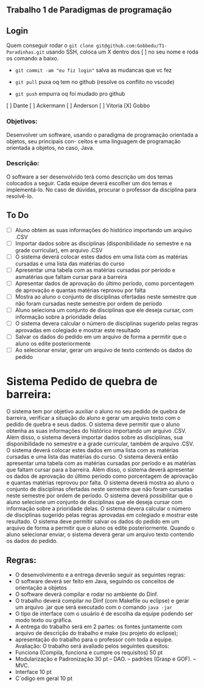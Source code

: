 ## Trabalho 1 de Paradigmas de programação 

## Login
Quem conseguir rodar o `git clone git@github.com:Gobbedu/T1-Paradinhas.git` usando SSH,
coloca um X dentro dos [ ] no seu nome e roda os comando a baixo. 

- `git commit -am "eu fiz login"`  salva as mudancas que vc fez

- `git pull` puxa oq tem no github (resolve os conflito no vscode)

- `git push` empurra oq foi mudado pro github


[ ] Dante
[ ] Ackermann
[ ] Anderson
[ ] Vitoria
[X] Gobbo 


### Objetivos:
Desenvolver um software, usando o paradigma de programação orientada a objetos, seu principais con-
ceitos e uma linguagem de programação orientada a objetos, no caso, Java.
### Descrição:
O software a ser desenvolvido terá como descrição um dos temas colocados a seguir. Cada equipe deverá 
escolher um dos temas e implementá-lo. No caso de dúvidas, procurar o professor da disciplina para
resolvê-lo.

## To Do
- [ ] Aluno obtem as suas informações do histórico importando um arquivo .CSV
- [ ] Importar dados sobre as disciplinas (disponibilidade no semestre e na grade curricular), em arquivo .CSV
- [ ] O sistema deverá colocar estes dados em uma lista com as matérias cursadas e uma lista das matérias do curso
- [ ] Apresentar uma tabela com as matérias cursadas por período e asmatérias que faltam cursar para a barreira
- [ ] Apresentar dados de aprovação do último período, como porcentagem de aprovação e quantas matérias reprovou por falta
- [ ] Mostra ao aluno o conjunto de disciplinas ofertadas neste semestre que não foram cursadas neste semestre por ordem de período
- [ ] Aluno seleciona um conjunto de disciplinas que ele deseja cursar, com informação sobre a prioridade delas
- [ ] O sistema devera calcular o número de disciplinas sugerido pelas regras aprovadas em colegiado e mostrar este resultado
- [ ] Salvar os dados do pedido em um arquivo de forma a permitir que o aluno os edite posteriormente
- [ ] Ao selecionar enviar, gerar um arquivo de texto contendo os dados do pedido

# Sistema Pedido de quebra de barreira:
O sistema tem por objetivo auxiliar o aluno no seu pedido de quebra de barreira, verificar a situação do
aluno e gerar um arquivo texto com o pedido de quebra e seus dados.
O sistema deve permitir que o aluno obtenha as suas informações do histórico importando um arquivo
.CSV. Além disso, o sistema deverá importar dados sobre as disciplinas, sua disponibilidade no semestre
e a grade curricular, também de arquivo .CSV.
O sistema deverá colocar estes dados em uma lista com as matérias cursadas e uma lista das matérias 
do curso. O sistema deverá então apresentar uma tabela com as matérias cursadas por período e as
matérias que faltam cursar para a barreira. Além disso, o sistema deverá apresentar os dados de aprovação 
do último período como porcentagem de aprovação e quantas matérias reprovou por falta.
O sistema deverá mostra ao aluno o conjunto de disciplinas ofertadas neste semestre que não foram
cursadas neste semestre por ordem de período. O sistema deverá possibilitar que o aluno selecione um
conjunto de disciplinas que ele deseja cursar com informação sobre a prioridade delas.
O sistema devera calcular o número de disciplinas sugerido pelas regras aprovadas em colegiado e
mostrar este resultado. O sistema deve permitir salvar os dados do pedido em um arquivo de forma a
permitir que o aluno os edite posteriormente. Quando o aluno selecionar enviar, o sistema deverá gerar
um arquivo texto contendo os dados do pedido.

## Regras:
- O desenvolvimento e a entrega deverão seguir as seguintes regras:
- O software deverá ser feito em Java, seguindo os conceitos de orientação a objetos
- O software deverá compilar e rodar no ambiente do Dinf.
- O trabalho deverá compilar no Dinf (com Makefile ou eclipse) e gerar um arquivo .jar que será executado com o comando  `java -jar`
- O tipo de interface com o usuário é de escolha da equipe podendo ser modo texto ou gráfica.
- A entrega do trabalho será em 2 partes: os fontes juntamente com arquivo de descrição do trabalho
e make (ou projeto do eclipse);
- apresentação do trabalho para o professor com toda a equipe.
Avaliação:
O trabalho será avaliado pelos seguintes quesitos:
- Funciona (Compila, funciona e cumpre os requisitos) 50 pt
- Modularização e Padronização 30 pt
– DAO.
– padrões (Grasp e GOF).
– MVC.
- Interface 10 pt
- C´odigo em geral 10 pt


